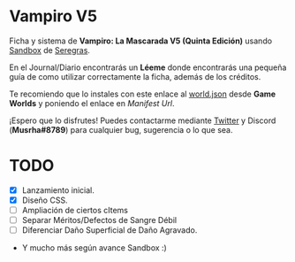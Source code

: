 # Vampiro V5
 
Ficha y sistema de **Vampiro: La Mascarada V5 (Quinta Edición)** usando [Sandbox](https://gitlab.com/rolnl/sandbox-system-builder/) de [Seregras](https://www.youtube.com/c/RolNL/).

En el Journal/Diario encontrarás un **Léeme** donde encontrarás una pequeña guía de como utilizar correctamente la ficha, además de los créditos.

Te recomiendo que lo instales con este enlace al [world.json](https://raw.githubusercontent.com/Musrha/foundry-vampirov5/master/world.json) desde **Game Worlds** y poniendo el enlace en *Manifest Url*.

¡Espero que lo disfrutes! Puedes contactarme mediante [Twitter](https://twitter.com/Musrha) y Discord (**Musrha#8789**) para cualquier bug, sugerencia o lo que sea.

# TODO
- [X] Lanzamiento inicial.
- [X] Diseño CSS.
- [ ] Ampliación de ciertos cItems
- [ ] Separar Méritos/Defectos de Sangre Débil
- [ ] Diferenciar Daño Superficial de Daño Agravado.
- Y mucho más según avance Sandbox :)

